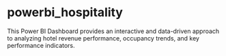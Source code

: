 # powerbi_hospitality
This Power BI Dashboard provides an interactive and data-driven approach to analyzing hotel revenue performance, occupancy trends, and key performance indicators. 
